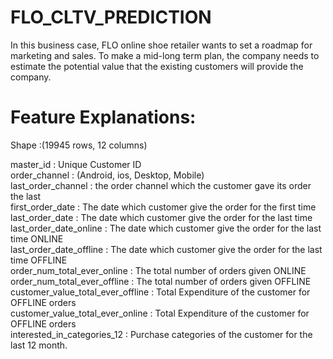 # FLO_CLTV_PREDICTION

In this business case, FLO online shoe retailer wants to set a roadmap for marketing and sales. To make a mid-long term plan,
the company needs to estimate the potential value that the existing customers will provide the company.

# Feature Explanations:

Shape :(19945 rows, 12 columns)

master_id : Unique Customer ID  <br /> 
order_channel : (Android, ios, Desktop, Mobile)  <br /> 
last_order_channel : the order channel which the customer gave its order the last  <br /> 
first_order_date : The date which customer give the order for the first time  <br /> 
last_order_date : The date which customer give the order for the last time  <br /> 
last_order_date_online : The date which customer give the order for the last time ONLINE  <br /> 
last_order_date_offline : The date which customer give the order for the last time OFFLINE  <br /> 
order_num_total_ever_online : The total number of orders given ONLINE  <br /> 
order_num_total_ever_offline : The total number of orders given OFFLINE  <br /> 
customer_value_total_ever_offline : Total Expenditure of the customer for OFFLINE orders  <br /> 
customer_value_total_ever_online : Total Expenditure of the customer for OFFLINE orders  <br /> 
interested_in_categories_12 : Purchase categories of the customer for the last 12 month.  <br /> 
